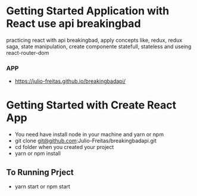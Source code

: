 # Getting Started Application with  React use api breakingbad
practicing react with api breakingbad, apply concepts like, redux, redux saga, state manipulation, create componente statefull, stateless  and useing react-router-dom

### APP
 - https://julio-freitas.github.io/breakingbadapi/

# Getting Started with Create React App

- You need have install node in your machine and yarn or npm
- git clone git@github.com:Julio-Freitas/breakingbadapi.git
- cd folder when you created your project
- yarn or npm install

## To Running Prject
- yarn start or npm start

